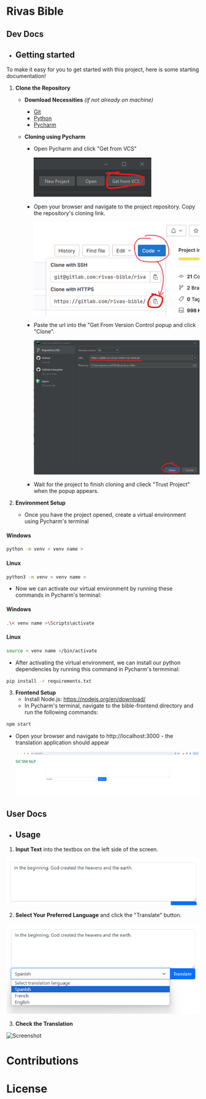 # Rivas Bible

## Dev Docs
- ## Getting started

To make it easy for you to get started with this project, here is some starting documentation!

1. **Clone the Repository**
    -  **Download Necessities** *(if not already on machine)*
        - [Git](https://github.com/git-guides/install-git) 
        - [Python](https://www.python.org/downloads/) 
        - [Pycharm](https://www.jetbrains.com/pycharm/download/)  
        
    -  **Cloning using Pycharm**
        - Open Pycharm and click "Get from VCS"  

          ![Screenshot](/DocumentationImages/GetFromVCS.png)

        - Open your browser and navigate to the project repository. Copy the repository's cloning link.  
            
            ![Screenshot](/DocumentationImages/CloneLink.png)

        - Paste the url into the "Get From Version Control popup and click "Clone". 

          ![Screenshot](/DocumentationImages/PycharmCloneRepo.png)

        - Wait for the project to finish cloning and clieck "Trust Project" when the popup appears.
  
2. **Environment Setup**
    - Once you have the project opened, create a virtual environment using Pycharm's terminal


#### Windows
```bash
python -m venv < venv name >
```

#### Linux
```bash
python3 -m venv < venv name >
```


  - Now we can activate our virtual environment by running these commands in Pycharm's terminal:


#### Windows
```bash
.\< venv name >\Scripts\activate
```


#### Linux
```bash
source < venv name >/bin/activate
```


  - After activating the virtual environment, we can install our python dependencies by running this command in Pycharm's termminal: 
  

```bash
pip install -r requirements.txt
``` 


3. **Frontend Setup**
    - Install Node.js: https://nodejs.org/en/download/
	- In Pycharm's terminal, navigate to the bible-frontend directory and run the following commands:


```bash
npm start
```
	
  - Open your browser and navigate to http://localhost:3000 - the translation application should appear


    ![Screenshot](/DocumentationImages/FrontendOpen.png)


## User Docs
- ## Usage
1. **Input Text** into the textbox on the left side of the screen.  

  ![Screenshot](/DocumentationImages/FrontendTextInput.png)

2. **Select Your Preferred Language** and click the "Translate" button.  

  ![Screenshot](/DocumentationImages/FrontendInputChooseTranslation.png)

3. **Check the Translation**

  ![Screenshot](/DocumentationImages/FrontendTranslaionOutput.png)

# Contributions

# License
